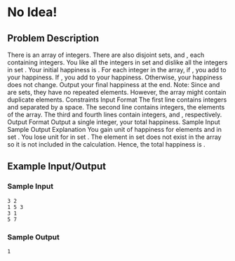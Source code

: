 # No Idea!

## Problem Description
There is an array of  integers. There are also  disjoint sets,  and , each containing  integers. You like all the integers in set  and dislike all the integers in set . Your initial happiness is . For each  integer in the array, if , you add  to your happiness. If , you add  to your happiness. Otherwise, your happiness does not change. Output your final happiness at the end.
Note: Since  and  are sets, they have no repeated elements. However, the array might contain duplicate elements.
Constraints
Input Format
The first line contains integers  and  separated by a space. 
The second line contains  integers, the elements of the array. 
The third and fourth lines contain  integers,  and , respectively.
Output Format
Output a single integer, your total happiness.
Sample Input
Sample Output
Explanation
You gain  unit of happiness for elements  and  in set . You lose  unit for  in set . The element  in set  does not exist in the array so it is not included in the calculation.
Hence, the total happiness is .

## Example Input/Output
### Sample Input
```
3 2
1 5 3
3 1
5 7
```
### Sample Output
```
1
```
